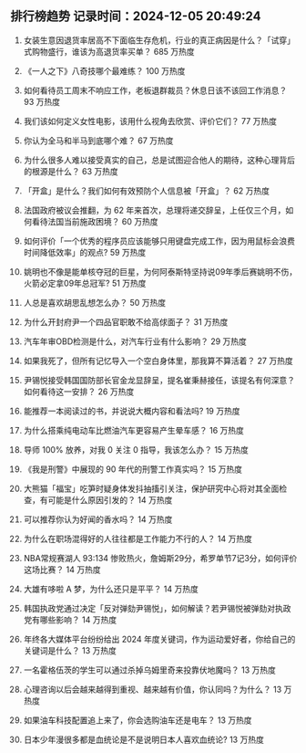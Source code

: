 
## 排行榜趋势 记录时间：2024-12-05 20:49:24
  
  1. 女装生意因退货率居高不下面临生存危机，行业的真正病因是什么？「试穿」式购物盛行，谁该为高退货率买单？ 685 万热度
    
  2. 《一人之下》八奇技哪个最难练？ 100 万热度
    
  3. 如何看待员工周末不响应工作，老板退群裁员？休息日该不该回工作消息？ 93 万热度
    
  4. 我们该如何定义女性电影，该用什么视角去欣赏、评价它们？ 77 万热度
    
  5. 你认为全马和半马到底哪个难？ 67 万热度
    
  6. 为什么很多人难以接受真实的自己，总是试图迎合他人的期待，这种心理背后的根源是什么？ 63 万热度
    
  7. 「开盒」是什么？我们如何有效预防个人信息被「开盒」？ 62 万热度
    
  8. 法国政府被议会推翻，为 62 年来首次，总理将递交辞呈，上任仅三个月，如何看待法国当前施政困境？ 60 万热度
    
  9. 如何评价「一个优秀的程序员应该能够只用键盘完成工作，因为用鼠标会浪费时间降低效率」的观点? 59 万热度
    
  10. 姚明也不像是能单核夺冠的巨星，为何阿泰斯特坚持说09年季后赛姚明不伤，火箭必定拿09年总冠军? 51 万热度
    
  11. 人总是喜欢胡思乱想怎么办？ 50 万热度
    
  12. 为什么开封府尹一个四品官职敢不给高俅面子？ 31 万热度
    
  13. 汽车年审OBD检测是什么，对汽车行业有什么影响？ 29 万热度
    
  14. 如果我死了，但所有记忆导入一个空白身体里，那我算不算活着？ 27 万热度
    
  15. 尹锡悦接受韩国国防部长官金龙显辞呈，提名崔秉赫接任，该提名有何深意？如何看待这一安排？ 26 万热度
    
  16. 能推荐一本阅读过的书，并说说大概内容和看法吗? 19 万热度
    
  17. 为什么搭乘纯电动车比燃油汽车更容易产生晕车感？ 16 万热度
    
  18. 导师 100% 放养，对我 0 关注 0 指导，我该怎么办？ 15 万热度
    
  19. 《我是刑警》中展现的 90 年代的刑警工作真实吗？ 15 万热度
    
  20. ​​​大熊猫「福宝」吃笋时疑身体发抖抽搐引关注，保护研究中心将对其全面检查，有可能是什么原因引发的？ 14 万热度
    
  21. 可以推荐你认为好闻的香水吗？ 14 万热度
    
  22. 为什么在职场混得好的人往往都是工作能力不行的人？ 14 万热度
    
  23. NBA常规赛湖人 93:134 惨败热火，詹姆斯29分，希罗单节7记3分，如何评价这场比赛？ 14 万热度
    
  24. 大雄有哆啦 A 梦，为什么还只是平平？ 14 万热度
    
  25. 韩国执政党通过决定「反对弹劾尹锡悦」，如何解读？若尹锡悦被弹劾对执政党有哪些影响？ 14 万热度
    
  26. 年终各大媒体平台纷纷给出 2024 年度关键词，作为运动爱好者，你给自己的关键词是什么？ 13 万热度
    
  27. 一名霍格伍茨的学生可以通过杀掉乌姆里奇来投靠伏地魔吗？ 13 万热度
    
  28. 心理咨询以后会越来越得到重视、越来越有价值，你认同吗？为什么？ 13 万热度
    
  29. 如果油车科技配置追上来了，你会选购油车还是电车？ 13 万热度
    
  30. 日本少年漫很多都是血统论是不是说明日本人喜欢血统论? 13 万热度
    